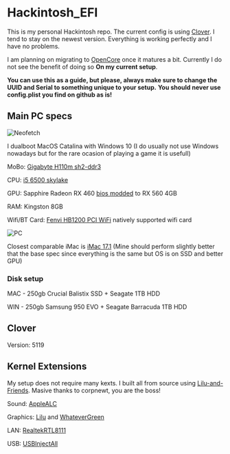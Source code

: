 # Hackintosh_EFI

This is my personal Hackintosh repo. 
The current config is using [Clover](https://github.com/CloverHackyColor/CloverBootloader/releases). I tend to stay on the newest version. Everything is working perfectly and I have no problems.

I am planning on migrating to [OpenCore](https://github.com/acidanthera/OpenCorePkg/releases) once it matures a bit. Currently I do not see the benefit of doing so **On my current setup**. 

**You can use this as a guide, but please, always make sure to change the UUID and Serial to something unique to your setup.**
**You should never use config.plist you find on github as is!**

## Main PC specs 

![Neofetch](https://i.imgur.com/NRFRISI.png)

I dualboot MacOS Catalina with Windows 10 (I do usually not use Windows nowadays but for the rare ocasion of playing a game it is usefull)

MoBo: [Gigabyte H110m sh2-ddr3](https://www.gigabyte.com/Motherboard/GA-H110M-DS2-DDR3-rev-10#ov)

CPU: [i5 6500 skylake](https://ark.intel.com/content/www/us/en/ark/products/88184/intel-core-i5-6500-processor-6m-cache-up-to-3-60-ghz.html)

GPU: Sapphire Radeon RX 460 [bios modded](https://www.overclock.net/forum/67-amd/1633317-wip-rx460-rx560-conversion-pack-asus-gigabyte-msi-powercolor-sapphire-xfx.html "bios modded") to RX 560 4GB

RAM: Kingston 8GB

Wifi/BT Card: [Fenvi HB1200 PCI WiFi](https://www.aliexpress.com/item/33034394024.html?spm=a2g0s.9042311.0.0.69f64c4dVPLsGp) natively supported wifi card

![PC](https://i.imgur.com/fc48zst.jpg)

Closest comparable iMac is [iMac 17.1](https://everymac.com/ultimate-mac-lookup/?search_keywords=iMac17,1) (Mine should perform slightly better that the base spec since everything is the same but OS is on SSD and better GPU)

### Disk setup 

MAC - 250gb Crucial Balistix SSD + Seagate 1TB HDD 

WIN - 250gb Samsung 950 EVO + Seagate Barracuda 1TB HDD

## Clover 
Version: 5119

## Kernel Extensions 

My setup does not require many kexts. I built all from source using [Lilu-and-Friends](https://github.com/corpnewt/Lilu-and-Friends). Masive thanks to corpnewt, you are the boss!

Sound: [AppleALC](https://github.com/acidanthera/applealc/releases)

Graphics: [Lilu](https://github.com/acidanthera/lilu/releases) and [WhateverGreen](https://github.com/acidanthera/whatevergreen/releases)

LAN: [RealtekRTL8111](https://bitbucket.org/RehabMan/os-x-realtek-network/downloads/) 

USB: [USBInjectAll](https://bitbucket.org/RehabMan/os-x-usb-inject-all/downloads/)

 
